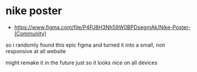 # nike poster

* https://www.figma.com/file/P4PJ8H3Nh59W0BPDsegmAk/Nike-Poster-(Community)

so i randomly found this epic figma and turned it into a small, non responsive at all website


might remake it in the future just so it looks nice on all devices